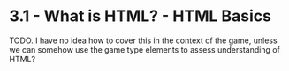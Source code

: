 # 3.1 - What is HTML? - HTML Basics
TODO. I have no idea how to cover this in the context of the game,
unless we can somehow use the game type elements to assess understanding
of HTML?
